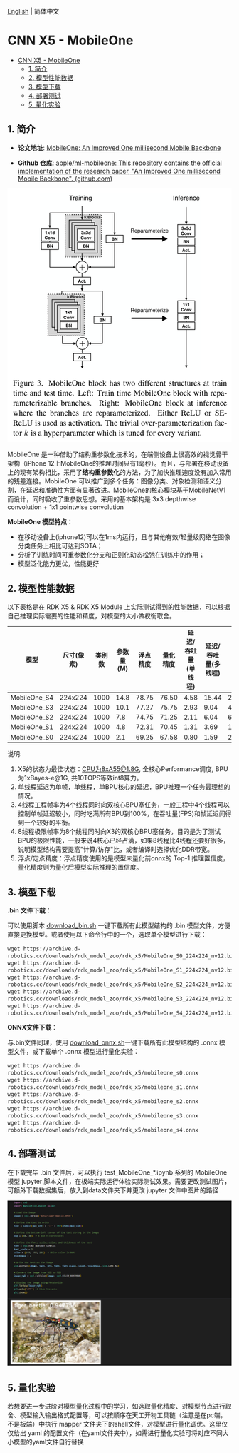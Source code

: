 [English](./README.md) | 简体中文

# CNN X5 - MobileOne

- [CNN X5 - MobileOne](#cnn-x5---mobileone)
  - [1. 简介](#1-简介)
  - [2. 模型性能数据](#2-模型性能数据)
  - [3. 模型下载](#3-模型下载)
  - [4. 部署测试](#4-部署测试)
  - [5. 量化实验](#5-量化实验)

## 1. 简介

- **论文地址**: [MobileOne: An Improved One millisecond Mobile Backbone](http://arxiv.org/abs/2206.04040)

- **Github 仓库**: [apple/ml-mobileone: This repository contains the official implementation of the research paper, "An Improved One millisecond Mobile Backbone". (github.com)](https://github.com/apple/ml-mobileone)

![](./data/MobileOne_architecture.png)

MobileOne 是一种借助了结构重参数化技术的，在端侧设备上很高效的视觉骨干架构（iPhone 12上MobileOne的推理时间只有1毫秒）。而且，与部署在移动设备上的现有架构相比，采用了**结构重参数化**的方法，为了加快推理速度没有加入常用的残差连接。MobileOne 可以推广到多个任务：图像分类、对象检测和语义分割，在延迟和准确性方面有显著改进。MobileOne的核心模块基于MobileNetV1而设计，同时吸收了重参数思想。采用的基本架构是 3x3 depthwise convolution + 1x1 pointwise convolution


**MobileOne 模型特点**：

- 在移动设备上(iphone12)可以在1ms内运行，且与其他有效/轻量级网络在图像分类任务上相比可达到SOTA；
- 分析了训练时间可重参数化分支和正则化动态松弛在训练中的作用；
- 模型泛化能力更优，性能更好


## 2. 模型性能数据

以下表格是在 RDK X5 & RDK X5 Module 上实际测试得到的性能数据，可以根据自己推理实际需要的性能和精度，对模型的大小做权衡取舍。


| 模型           | 尺寸(像素)  | 类别数  | 参数量(M) | 浮点精度  | 量化精度  | 延迟/吞吐量(单线程) | 延迟/吞吐量(多线程) | 帧率      |
| ------------ | ------- | ---- | ------ | ----- | ----- | ----------- | ----------- | ------- |
| MobileOne_S4 | 224x224 | 1000 | 14.8   | 78.75 | 76.50 | 4.58        | 15.44       | 256.52  |
| MobileOne_S3 | 224x224 | 1000 | 10.1   | 77.27 | 75.75 | 2.93        | 9.04        | 437.85  |
| MobileOne_S2 | 224x224 | 1000 | 7.8    | 74.75 | 71.25 | 2.11        | 6.04        | 653.68  |
| MobileOne_S1 | 224x224 | 1000 | 4.8    | 72.31 | 70.45 | 1.31        | 3.69        | 1066.95 |
| MobileOne_S0 | 224x224 | 1000 | 2.1    | 69.25 | 67.58 | 0.80        | 1.59        | 2453.17 |


说明: 
1. X5的状态为最佳状态：CPU为8xA55@1.8G, 全核心Performance调度, BPU为1xBayes-e@1G, 共10TOPS等效int8算力。
2. 单线程延迟为单帧，单线程，单BPU核心的延迟，BPU推理一个任务最理想的情况。
3. 4线程工程帧率为4个线程同时向双核心BPU塞任务，一般工程中4个线程可以控制单帧延迟较小，同时吃满所有BPU到100%，在吞吐量(FPS)和帧延迟间得到一个较好的平衡。
4. 8线程极限帧率为8个线程同时向X3的双核心BPU塞任务，目的是为了测试BPU的极限性能，一般来说4核心已经占满，如果8线程比4线程还要好很多，说明模型结构需要提高"计算/访存"比，或者编译时选择优化DDR带宽。
5. 浮点/定点精度：浮点精度使用的是模型未量化前onnx的 Top-1 推理置信度，量化精度则为量化后模型实际推理的置信度。

## 3. 模型下载

**.bin 文件下载**：

可以使用脚本 [download_bin.sh](./model/download_bin.sh) 一键下载所有此模型结构的 .bin 模型文件，方便直接更换模型。或者使用以下命令行中的一个，选取单个模型进行下载：

```shell
wget https://archive.d-robotics.cc/downloads/rdk_model_zoo/rdk_x5/MobileOne_S0_224x224_nv12.bin
wget https://archive.d-robotics.cc/downloads/rdk_model_zoo/rdk_x5/MobileOne_S1_224x224_nv12.bin
wget https://archive.d-robotics.cc/downloads/rdk_model_zoo/rdk_x5/MobileOne_S2_224x224_nv12.bin
wget https://archive.d-robotics.cc/downloads/rdk_model_zoo/rdk_x5/MobileOne_S3_224x224_nv12.bin
wget https://archive.d-robotics.cc/downloads/rdk_model_zoo/rdk_x5/MobileOne_S4_224x224_nv12.bin
```

**ONNX文件下载**：

与.bin文件同理，使用 [download_onnx.sh](./model/download_onnx.sh)一键下载所有此模型结构的 .onnx 模型文件，或下载单个 .onnx 模型进行量化实验：

```shell
wget https://archive.d-robotics.cc/downloads/rdk_model_zoo/rdk_x5/mobileone_s0.onnx
wget https://archive.d-robotics.cc/downloads/rdk_model_zoo/rdk_x5/mobileone_s1.onnx
wget https://archive.d-robotics.cc/downloads/rdk_model_zoo/rdk_x5/mobileone_s2.onnx
wget https://archive.d-robotics.cc/downloads/rdk_model_zoo/rdk_x5/mobileone_s3.onnx
wget https://archive.d-robotics.cc/downloads/rdk_model_zoo/rdk_x5/mobileone_s4.onnx
```

## 4. 部署测试

在下载完毕 .bin 文件后，可以执行 test_MobileOne_*.ipynb 系列的 MobileOne 模型 jupyter 脚本文件，在板端实际运行体验实际测试效果。需要更改测试图片，可额外下载数据集后，放入到data文件夹下并更改 jupyter 文件中图片的路径

![](./data/inference.png)

## 5. 量化实验

若想要进一步进阶对模型量化过程中的学习，如选取量化精度、对模型节点进行取舍、模型输入输出格式配置等，可以按顺序在天工开物工具链（注意是在pc端，不是板端）中执行 mapper 文件夹下的shell文件，对模型进行量化调优。这里仅仅给出 yaml 的配置文件（在yaml文件夹中），如需进行量化实验可将对应不同大小模型的yaml文件自行替换
